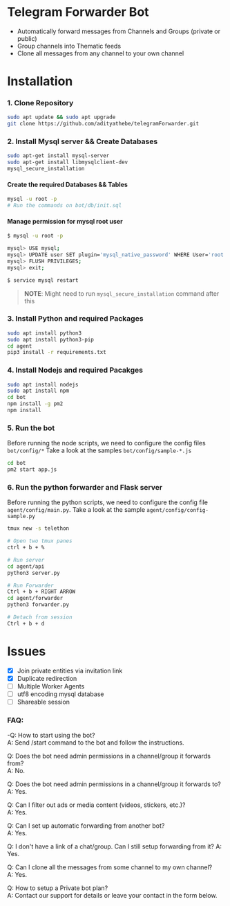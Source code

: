 # Telegram Forwarder Bot

- Automatically forward messages from Channels and Groups (private or public)
- Group channels into Thematic feeds
- Clone all messages from any channel to your own channel

# Installation

### 1. Clone Repository

```bash
sudo apt update && sudo apt upgrade
git clone https://github.com/adityathebe/telegramForwarder.git
```

### 2. Install Mysql server && Create Databases

```bash
sudo apt-get install mysql-server
sudo apt-get install libmysqlclient-dev
mysql_secure_installation
```

#### Create the required Databases && Tables
```bash
mysql -u root -p
# Run the commands on bot/db/init.sql
```

#### Manage permission for mysql root user
```bash
$ mysql -u root -p

mysql> USE mysql;
mysql> UPDATE user SET plugin='mysql_native_password' WHERE User='root';
mysql> FLUSH PRIVILEGES;
mysql> exit;

$ service mysql restart
```

> **NOTE**: Might need to run `mysql_secure_installation` command after this 


### 3. Install Python and required Packages
```bash
sudo apt install python3
sudo apt install python3-pip
cd agent
pip3 install -r requirements.txt
```


### 4. Install Nodejs and required Pacakges
```bash
sudo apt install nodejs
sudo apt install npm
cd bot
npm install -g pm2
npm install
```

### 5. Run the bot

Before running the node scripts, we need to configure the config files `bot/config/*`
Take a look at the samples `bot/config/sample-*.js`

```bash
cd bot
pm2 start app.js
```

### 6. Run the python forwarder and Flask server

Before running the python scripts, we need to configure the config file `agent/config/main.py`.
Take a look at the sample `agent/config/config-sample.py`

```bash
tmux new -s telethon

# Open two tmux panes
ctrl + b + %

# Run server
cd agent/api
python3 server.py

# Run Forwarder
Ctrl + b + RIGHT ARROW
cd agent/forwarder
python3 forwarder.py

# Detach from session
Ctrl + b + d
```

# Issues

- [x] Join private entities via invitation link
- [x] Duplicate redirection
- [ ] Multiple Worker Agents
- [ ] utf8 encoding mysql database
- [ ] Shareable session

### FAQ:

-Q: How to start using the bot?  
A: Send /start command to the bot and follow the instructions. 

Q: Does the bot need admin permissions in a channel/group it forwards from?  
A: No. 

Q: Does the bot need admin permissions in a channel/group it forwards to?  
A: Yes. 

Q: Can I filter out ads or media content (videos, stickers, etc.)?  
A: Yes. 

Q: Can I set up automatic forwarding from another bot?  
A: Yes. 

Q: I don't have a link of a chat/group. Can I still setup forwarding from it? 
A: Yes. 

Q: Can I clone all the messages from some channel to my own channel?  
A: Yes. 

Q: How to setup a Private bot plan?  
A: Contact our support for details or leave your contact in the form below. 

